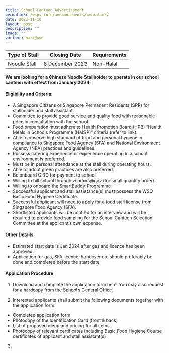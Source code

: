 ```yaml
---
title: School Canteen Advertisement
permalink: /wsps-info/announcements/permalink/
date: 2023-11-10
layout: post
description: ""
image: ""
variant: markdown
---
```

| Type of Stall | Closing Date | Requirements |
| -------- | -------- | -------- |
| Noodle Stall    | 8 December 2023     | Non-Halal     |

#### **We are looking for a Chinese Noodle Stallholder to operate in our school canteen with effect from January 2024.**

#### **Eligibility and Criteria:**

* A Singapore Citizens or Singapore Permanent Residents (SPR) for stallholder and stall assistant. 
* Committed to provide good service and quality food with reasonable price in consultation with the school.
* Food preparation must adhere to Health Promotion Board (HPB) “Health Meals in Schools Programme (HMSP)” criteria (refer to link). 
* Able to observe high standard of food and personal hygiene in compliance to Singapore Food Agency (SFA) and National Environment Agency (NEA) practices and guidelines.
* Possess catering experience or experience operating in a school environment is preferred.
* Must be in personal attendance at the stall during operating hours.
* Able to adopt green practices are also preferred.
* Be onboard GIRO for payment to school
* Willing to bill school through vendors@gov (for small quantity order)
* Willing to onboard the SmartBuddy Programme
* Successful applicant and stall assistance(s) must possess the WSQ Basic Food Hygiene Certificate.
* Successful applicant will need to apply for a food stall license from Singapore Food Agency (SFA).
* Shortlisted applicants will be notified for an interview and will be required to provide food sampling for the School Canteen Selection Committee at the applicant’s own expense.

#### **Other Details**
* Estimated start date is Jan 2024 after gas and licence has been approved.
* Application for gas, SFA licence, handover etc should preferably be done and completed before the start date. 

#### **Application Procedure**

1) Download and complete the application form here.
You may also request for a hardcopy from the School’s General Office. 

2) Interested applicants shall submit the following documents together with the application form:

* Completed application form
* Photocopy of the Identification Card (front & back)
* List of proposed menu and pricing for all items
* Photocopy of relevant certificates including Basic Food Hygiene Course certificates of applicant and stall assistant(s)

3)

